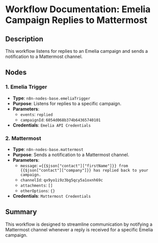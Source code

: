 # Workflow Documentation: Emelia Campaign Replies to Mattermost

## Description
This workflow listens for replies to an Emelia campaign and sends a notification to a Mattermost channel.

## Nodes

### 1. Emelia Trigger
- **Type**: `n8n-nodes-base.emeliaTrigger`
- **Purpose**: Listens for replies to a specific campaign.
- **Parameters**:
  - `events`: `replied`
  - `campaignId`: `6054d068b374b64365740101`
- **Credentials**: `Emelia API Credentials`

### 2. Mattermost
- **Type**: `n8n-nodes-base.mattermost`
- **Purpose**: Sends a notification to a Mattermost channel.
- **Parameters**:
  - `message`: `={{$json["contact"]["firstName"]}} from {{$json["contact"]["company"]}} has replied back to your campaign.`
  - `channelId`: `qx9yo1i9z3bg5qcy5a1oxnh69c`
  - `attachments`: `[]`
  - `otherOptions`: `{}`
- **Credentials**: `Mattermost Credentials`

## Summary
This workflow is designed to streamline communication by notifying a Mattermost channel whenever a reply is received for a specific Emelia campaign.
